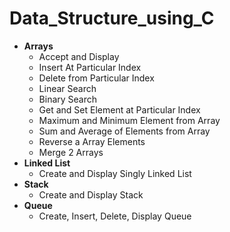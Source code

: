# Data_Structure_using_C

- **Arrays**
	- Accept and Display
	- Insert At Particular Index
	- Delete from Particular Index
	- Linear Search
	- Binary Search
	- Get and Set Element at Particular Index
	- Maximum and Minimum Element from Array
	- Sum and Average of Elements from Array
	- Reverse a Array Elements
	- Merge 2 Arrays
- **Linked List** 
	- Create and Display Singly Linked List
- **Stack**
	- Create and Display Stack
- **Queue**
	- Create, Insert, Delete, Display Queue
